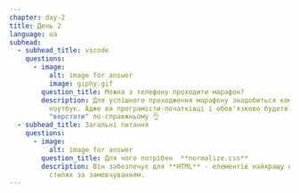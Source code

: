 ```yaml
---
chapter: day-2
title: День 2
language: ua
subhead:
  - subhead_title: vscode
    questions:
      - image:
          alt: image for answer
          image: giphy.gif
        question_title: Можна з телефону проходити марафон?
        description: Для успішного проходження марафону знадобиться комп'ютер або
          ноутбук. Адже ви програмісти-початківці і обов'язково будете
          "верстати" по-справжньому 👌
  - subhead_title: Загальні питання
    questions:
      - image:
          alt: image for answer
        question_title: Для чого потрібен  **normalize.css**
        description: Він забезпечує для **HTML** - елементів найкращу кросбраузерність у
          стилях за замовчуванням.
---
```

